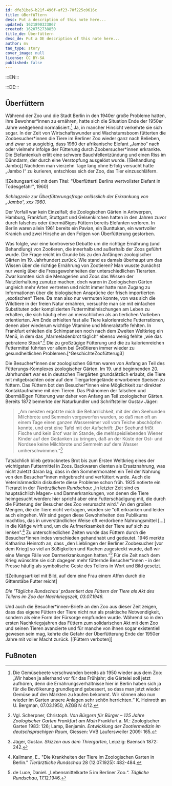 ```yaml
---
id: dfe31be6-b21f-496f-af23-70f225c0616c
title: üBerfüTtern
desc: Put a description of this note here...
updated: 1621890323867
created: 1620752738850
title_de: Überfüttern
desc_de: Put a DE description of this note here...
author: mv
tao_type: story
cover_image: null
license: CC BY-SA
published: false
---
```



:::EN:::



:::DE:::

## Überfüttern

Während der Zoo und die Stadt Berlin in den 1940er große Probleme hatten, ihre Bewohner\*innen zu ernähren, hatte sich die Situation Ende der 1950er Jahre weitgehend normalisiert.[^Überfüttern1] Ja, in mancher Hinsicht verkehrte sie sich sogar. In der Zeit von Wirtschaftswunder und Wachstumsboom fütterten die Zoobesucher\*innen die Tiere im Berliner Zoo wieder ganz nach Belieben, und zwar so ausgiebig, dass 1960 der afrikanische Elefant „Jambo“ nach oder vielmehr infolge der Fütterung durch Zoobersucher\*innen erkrankte. Die Elefantenkuh erlitt eine schwere Bauchfellentzündung und einen Riss im Dünndarm, der durch eine Verstopfung ausgelöst wurde. [[Behandlung Jambo]] Nachdem man vierzehn Tage lang ohne Erfolg versucht hatte „Jambo I“ zu kurieren, entschloss sich der Zoo, das Tier einzuschläfern. 

![Zeitungsartikel mit dem Titel: "Überfüttert! Berlins wertvollster Elefant in Todesgefahr", 1960]

_Schlagzeile zur Überfütterungsfrage anlässlich der Erkrankung von „Jambo“, xxx 1960._ 

Der Vorfall war kein Einzelfall; die Zoologischen Gärten in Antwerpen, Hamburg, Frankfurt, Stuttgart und Gelsenkirchen hatten in den Jahren zuvor durch falsches oder übermäßiges Füttern bereits Elefanten verloren. In Berlin waren allein 1961 bereits ein Pavian, ein Bunttukan, ein wertvoller Kranich und zwei Hirsche an den Folgen von Überfütterung gestorben. 

Was folgte, war eine kontroverse Debatte um die richtige Ernährung (und Behandlung) von Zootieren, die innerhalb und außerhalb der Zoos geführt wurde. Die Frage reicht im Grunde bis zu den Anfängen zoologischer Gärten im 19. Jahrhundert zurück. Wie stand es damals überhaupt um das Wissen über die richtige Ernährung von Zootieren? Man wusste zunächst nur wenig über die Fressgewohnheiten der unterschiedlichen Tierarten. Zwar konnten sich die Menagerien und Zoos das Wissen der Nutztierhaltung zunutze machen, doch waren in Zoologischen Gärten ungleich mehr Arten vertreten und nicht immer hatte man Zugang zu Informationen über die biologischen Ansprüche der frisch importierten „exotischen“ Tiere. Da man also nur vermuten konnte, von was sich die Wildtiere in der freien Natur ernähren, versuchte man sie mit einfachen Substituten oder komplizierten Futtermittelmischungen am Leben zu erhalten, die sich häufig eher an menschlichen als an tierlichen Vorlieben orientierten. Am Ende erhielten fast alle Tiere kalorienreiche Futterrationen, denen aber wiederum wichtige Vitamine und Mineralstoffe fehlten. In Frankfurt erhielten die Schimpansen noch nach dem Zweiten Weltkrieg ein Menü, in dem das „Marmeladenbrot täglich“ ebenso wenig fehlte „wie das gebratene Steak“.[^GeschichteZoofütterung2] Die zu großzügige Fütterung und die zu kalorienreichen Futtermittel führten vor allem bei Großtieren immer wieder zu gesundheitlichen Problemen.[^GeschichteZoofütterug3] 

Die Besucher\*innen der zoologischen Gärten waren von Anfang an Teil des Fütterungs-Komplexes zoologischer Gärten. Im 19. und beginnenden 20. Jahrhundert war es in deutschen Tiergärten grundsätzlich erlaubt, die Tiere mit mitgebrachten oder auf dem Tiergartengelände erworbenen Speisen zu füttern. Das Füttern bot den Besucher\*innen eine Möglichkeit zur direkten Kontaktaufnahme mit den Tieren. Das Phänomen der falschen und übermäßigen Fütterung war daher von Anfang an Teil zoologischer Gärten. Bereits 1872 bemerkte der Naturkundler und Schriftsteller Gustav Jäger:
>„Am meisten ergötzte mich die Beharrlichkeit, mit der den Seehunden Milchbrote und Semmeln vorgeworfen wurden, so daß man oft an einem Tage einen ganzen Wassereimer voll vom Teiche abschöpfen konnte, und erst eine Tafel mit der Aufschrift: ‚Der Seehund frißt Fische und kein Brot‘ war im Stande, die mehlspeisliebenden Wiener Kinder auf den Gedanken zu bringen, daß an der Küste der Ost- und Nordsee keine Milchbrote und Semmeln auf dem Wasser umherschwimmen.“[^BesucherFüttern1] 

Tatsächlich blieb getrocknetes Brot bis zum Ersten Weltkrieg eines der wichtigsten Futtermittel in Zoos. Backwaren dienten als Ersatznahrung, was nicht zuletzt daran lag, dass in den Sommermonaten ein Teil der Nahrung von den Besucher*innen mitgebracht und verfüttert wurde. Auch die Veterinärmedizin diskutierte diese Probleme schon früh. 1925 notierte ein Tierarzt in der _Tierärztlichen Rundschau_: 
„In letzter Zeit sind es hauptsächlich Magen- und Darmerkrankungen, von denen die Tiere heimgesucht werden: hier spricht aber eine Futterschädigung mit, die durch die Fütterung der Besucher des Zoo verursacht wird." An den großen Mengen, die die Tiere nicht vertragen, würden sie "oft erkranken und leider auch eingehen. Wir sind gegen diese Gewohnheiten des Publikums machtlos, das in unverständlicher Weise oft verdorbene Nahrungsmittel [...] in die Käfige wirft und, um die Aufmerksamkeit der Tiere auf sich zu lenken".[^BesucherFüttern2] Zu unterschiedlichen Zeiten wurde das Füttern durch die Besucher\*innen indes verschieden gehandhabt und gedeutet. 1946 merkte Katharina Heinroth an, dass „den Lieblingen der Berliner Zoobesucher [vor dem Krieg] so viel an Süßigkeiten und Kuchen zugesteckt wurde, daß wir eine Menge Fälle von Darmerkrankungen hatten.“[^Überfüttern3] Für die Zeit nach dem Krieg wünschte sie sich dagegen mehr fütternde Besucher\*innen - in der Presse häufig als symbolische Geste des Teilens in Wort und Bild gesetzt. 

![Zeitungsartikel mit Bild, auf dem eine Frau einem Affen durch die Gitterstäbe Futter reicht]

_Die 'Tägliche Rundschau' präsentiert das Füttern der Tiere als Akt des Teilens im Zoo der Nachkriegszeit, 03.07.1946._

Und auch die Besucher\*innen-Briefe an den Zoo aus dieser Zeit zeigen, dass das eigene Füttern der Tiere nicht nur als praktische Notwendigkeit, sondern als eine Form der Fürsorge empfunden wurde. Während so in den ersten Nachkriegsjahren das Füttern zum solidarischen Akt mit dem Zoo und seinen Tieren avancierte und für manche von ihnen sogar existentiell gewesen sein mag, kehrte die Gefahr der Überfütterung Ende der 1950er Jahre mit voller Macht zurück. [[Füttern verboten]]

## Fußnoten

[^Überfüttern1]: Die Gemüsebeete verschwanden bereits ab 1950 wieder aus dem Zoo: „Wir haben ja allerhand vor für das Frühjahr; die Gärtelei soll jetzt aufhören, denn die Ernährungsverhältnisse hier in Berlin haben sich ja für die Bevölkerung grundlegend gebessert, so dass man jetzt wieder Gemüse auf den Märkten zu kaufen bekommt. Wir können also nun wieder im Garten unsere Anlagen sehr schön herrichten.“ K. Heinroth an U. Bergman, 07.03.1950, AZGB N 4/12. 

[^Überfüttern3]: de Luce, Daniel. „Lebensmittelkarte 5 im Berliner Zoo.“. _Tägliche Rundschau_, 17.12.1946.

[^GeschichteZoofütterung1]: Vgl. Lamp, Benjamin. _Entwicklung der Zootiermedizin im deutschsprachigen Raum_, Giessen: VVB Laufersweiler 2009: 160. Hinzu kam, dass man die passende Nahrung nicht immer zur Verfügung hatte – eingeschränkte Transportmöglichkeiten oder mangelnde Kühltechniken –, so dass man die Tiere an Ersatznahrung gewöhnen musste. 

[^GeschichteZoofütterung2]: Vgl. Scherpner, Christoph. _Von Bürgern für Bürger – 125 Jahre Zoologischer Garten Frankfurt am Main_ Frankfurt a. M.: Zoologischer Garten 1983: 126; Lamp, Benjamin. _Entwicklung der Zootiermedizin im deutschsprachigen Raum_, Giessen: VVB Laufersweiler 2009: 165.

[^GeschichteZoofütterung3]: Bei Elefanten resultierten aus einem zu hohen Körpergewicht zusammen mit ungeeigneten Bodenbelägen häufig pathologische Veränderungen der Fußsohlen und Nägel. Gleichzeitig gefährdete die Adipositas der Zuchtbullen eine erfolgreiche Nachzucht. Die Situation änderte sich sukzessive, als sich die Tiermedizin weiterentwickelte und die sich etablierenden großen Tierhandlungen wie Hagenbeck oder Ruhe sich das Wissen der Tierfänger aneignen konnten, so dass man sich bei der Fütterung mehr an den Bedürfnissen der Tiere zu orientieren und ihre Ernährungsgewohnheiten in freier Natur zu berücksichtigen begann.

[^BesucherFüttern1]: Jäger, Gustav. _Skizzen aus dem Thiergarten_, Leipzig: Baensch 1872: 242. 

[^BesucherFüttern2]: Kallmann, E.. "Die Krankheiten der Tiere im Zoologischen Garten in Berlin." _Tierärztliche Rundschau_ 28 (12.07.1925): 482-484.